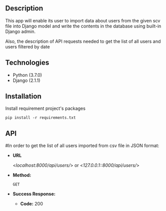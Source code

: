 ## Description
This app will enable its user to import data about users from the given scv file into Django model and write the contents in the database using built-in Django admin.

Also, the description of API requests needed to get the list of all users and users filtered by date

## Technologies
* Python (3.7.0)
* Django (2.1.1)


## Installation
Install requirement project's packages
```
pip install -r requirements.txt
```

## API 

#In order to get the list of all users imported from csv file in JSON format:

* **URL**

  <_localhost:8000/api/users/_> or   <_127.0.0.1::8000/api/users/_>

* **Method:**
  
  `GET`

* **Success Response:**

  * **Code:** 200 <br />

 

